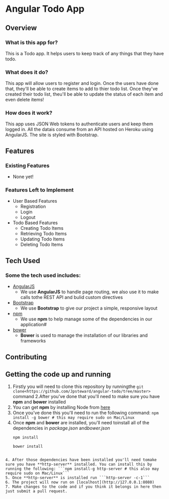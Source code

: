 # Angular Todo App

## Overview

### What is this app for?

This is a Todo app. It helps users to keep track of any things that they have todo.

### What does it do?

This app will allow users to register and login. Once the users have done that, they'll be able to create items to add to thier todo list. Once they've created their todo list, theu'll be able to update the status of each item and even delete items!

### How does it work?

This app uses JSON Web tokens to authenticate users and keep them logged in. All the datais consume from an API hosted on Heroku using AngularJS. The site is styled with Bootstrap.

## Features

### Existing Features
- None yet!

### Features Left to Implement
- User Based Features
    - Registration
    - Login
    - Logout
- Todo Based Features
    - Creating Todo Items
    - Retrieving Todo Items
    - Updating Todo Items
    - Deleting Todo Items

## Tech Used

### Some the tech used includes:
- [AngularJS](https://angularjs.org/)
  - We use **AngularJS** to handle page routing, we also use it to make calls tothe REST API and bulid custom directives
- [Bootstrap](http://getbootstrap.com/)
  - We use **Bootstrap** to give our project a simple, responsive layout
- [npm](http://www.npmjs.com/)
  - We use **npm** to help manage some of the dependencies in our application#
- [bower](https://bower.io/)
  - **Bower** is used to manage the installation of our libraries and frameworks

## Contributing

## Getting the code up and running
1. Firstly you will need to clone this repository by runningthe ```git clone<https://github.com/Jpsteward/angular-todo/tree/master>``` command
2.After you've done that you'll need to make sure you have **npm** and **bower** installed
  1. You can get **npm** by installing Node from [here](https://nodejs.org/en/)
  2. Once you've done this you'll need to run the following command:
    `npm install -g bower # this may require sudo on Mac/Linux `
3. Once **npm** and **bower** are installed, you'll need toinstall all of the dependencies in *package.json* and*bower.json*
   ```
   npm install

   bower install
  ```

4. After those dependencies have been installed you'll need tomake sure you have **http-server** installed. You can install this by running the following: ```npm install-g http-server # this also may require sudo on Mac/Linux```
5. Once **http-server** is installed run ```http-server -c-1```
6. The project will now run on [localhost](http://127.0.0.1:8080)
7. Make changes to the code and if you think it belongs in here then just submit a pull request.


